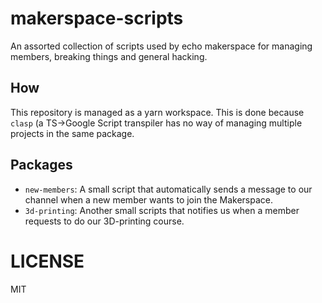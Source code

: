 # makerspace-scripts

An assorted collection of scripts used by echo makerspace for managing members,
breaking things and general hacking.

## How

This repository is managed as a yarn workspace. This is done because `clasp` (a
TS->Google Script transpiler has no way of managing multiple projects in the
same package.

## Packages

- `new-members`: A small script that automatically sends a message to our
  channel when a new member wants to join the Makerspace.
- `3d-printing`: Another small scripts that notifies us when a member requests
  to do our 3D-printing course.

# LICENSE

MIT
